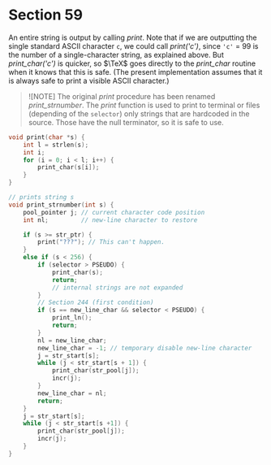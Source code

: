 # Section 59

An entire string is output by calling *print*.
Note that if we are outputting the single standard ASCII character `c`, we could call *print('c')*, since `'c'` = 99 is the number of a single-character string, as explained above.
But *print_char('c')* is quicker, so $\TeX$ goes directly to the *print_char* routine when it knows that this is safe.
(The present implementation assumes that it is always safe to print a visible ASCII character.)

> ![NOTE]
> The original *print* procedure has been renamed *print_strnumber*.
> The *print* function is used to print to terminal or files (depending of the `selector`) only strings that are hardcoded in the source.
> Those have the null terminator, so it is safe to use.

```c io/basic_printing.c
void print(char *s) {
    int l = strlen(s);
    int i;
    for (i = 0; i < l; i++) {
        print_char(s[i]);
    }
}

// prints string s
void print_strnumber(int s) {
    pool_pointer j; // current character code position
    int nl;         // new-line character to restore

    if (s >= str_ptr) {
        print("???"); // This can't happen.
    }
    else if (s < 256) {
        if (selector > PSEUDO) {
            print_char(s);
            return;
            // internal strings are not expanded
        }
        // Section 244 (first condition)
        if (s == new_line_char && selector < PSEUDO) {
            print_ln();
            return;
        }
        nl = new_line_char;
        new_line_char = -1; // temporary disable new-line character
        j = str_start[s];
        while (j < str_start[s + 1]) {
            print_char(str_pool[j]);
            incr(j);
        }
        new_line_char = nl;
        return;
    }
    j = str_start[s];
    while (j < str_start[s +1]) {
        print_char(str_pool[j]);
        incr(j);
    }
}
```
